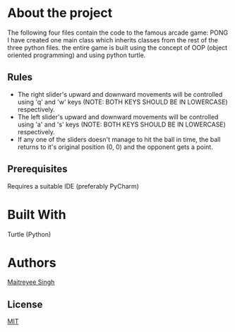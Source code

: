 # About the project

The following four files contain the code to the famous arcade game: PONG
I have created one main class which inherits classes from the rest of the three python files. the entire game is built using the concept of OOP (object oriented programming) and using python turtle.

## Rules


- The right slider's upward and downward movements will be controlled using 'q' and 'w' keys (NOTE: BOTH KEYS SHOULD BE IN LOWERCASE) respectively.
- The left slider's upward and downward movements will be controlled using 'a' and 's' keys  (NOTE: BOTH KEYS SHOULD BE IN LOWERCASE) respectively.
- If any one of the sliders doesn't manage to hit the ball in time, the ball returns to it's original position (0, 0) and the opponent gets a point.


## Prerequisites

Requires a suitable IDE (preferably PyCharm)

# Built With

Turtle (Python)

# Authors

[Maitreyee Singh](https://github.com/maitreyee-xo)

## License
[MIT](https://choosealicense.com/licenses/mit/)

